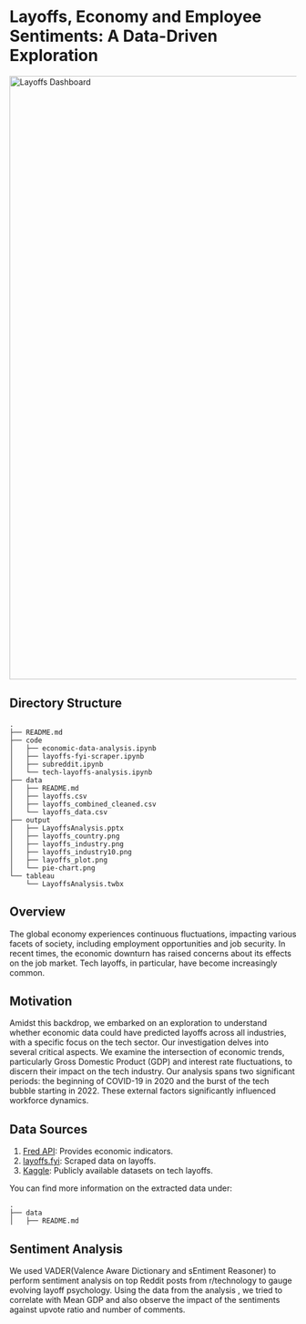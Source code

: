# Layoffs, Economy and Employee Sentiments: A Data-Driven Exploration
<img width="1059" alt="Layoffs Dashboard" src="https://github.com/komal98/navigating-unemployment-landscape/assets/20492468/04993b44-db9d-4c9b-a25e-1adba6ba0ae2">

## Directory Structure
```
.
├── README.md
├── code
│   ├── economic-data-analysis.ipynb
│   ├── layoffs-fyi-scraper.ipynb
│   ├── subreddit.ipynb
│   └── tech-layoffs-analysis.ipynb
├── data
│   ├── README.md
│   ├── layoffs.csv
│   ├── layoffs_combined_cleaned.csv
│   └── layoffs_data.csv
├── output
│   ├── LayoffsAnalysis.pptx
│   ├── layoffs_country.png
│   ├── layoffs_industry.png
│   ├── layoffs_industry10.png
│   ├── layoffs_plot.png
│   └── pie-chart.png
└── tableau
    └── LayoffsAnalysis.twbx
```

## Overview
The global economy experiences continuous fluctuations, impacting various facets of society, including employment opportunities and job security. In recent times, the economic downturn has raised concerns about its effects on the job market. Tech layoffs, in particular, have become increasingly common.

## Motivation
Amidst this backdrop, we embarked on an exploration to understand whether economic data could have predicted layoffs across all industries, with a specific focus on the tech sector. Our investigation delves into several critical aspects. We examine the intersection of economic trends, particularly Gross Domestic Product (GDP) and interest rate fluctuations, to discern their impact on the tech industry. Our analysis spans two significant periods: the beginning of COVID-19 in 2020 and the burst of the tech bubble starting in 2022. These external factors significantly influenced workforce dynamics.

## Data Sources 
1. [Fred API](https://fred.stlouisfed.org/docs/api/fred/): Provides economic indicators.
2. [layoffs.fyi](https://layoffs.fyi/): Scraped data on layoffs.
3. [Kaggle](https://www.kaggle.com/datasets/swaptr/layoffs-2022/data): Publicly available datasets on tech layoffs.

You can find more information on the extracted data under:
```
.
├── data
│   ├── README.md

```   
## Sentiment Analysis
We used VADER(Valence Aware Dictionary and sEntiment Reasoner) to perform sentiment analysis on top Reddit posts from r/technology to gauge evolving layoff psychology. Using the data from the analysis , we tried to correlate with Mean GDP and also observe the impact of the sentiments against upvote ratio and number of comments. 
